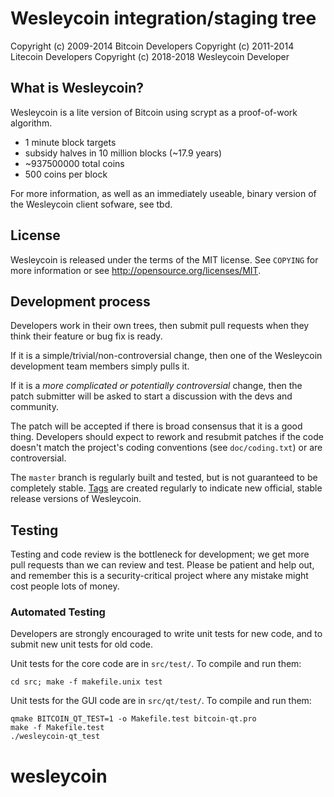 Wesleycoin integration/staging tree
================================


Copyright (c) 2009-2014 Bitcoin Developers
Copyright (c) 2011-2014 Litecoin Developers
Copyright (c) 2018-2018 Wesleycoin Developer

What is Wesleycoin?
----------------

Wesleycoin is a lite version of Bitcoin using scrypt as a proof-of-work algorithm.
 - 1 minute block targets
 - subsidy halves in 10 million blocks (~17.9 years)
 - ~937500000 total coins
 - 500 coins per block

For more information, as well as an immediately useable, binary version of
the Wesleycoin client sofware, see tbd.

License
-------

Wesleycoin is released under the terms of the MIT license. See `COPYING` for more
information or see http://opensource.org/licenses/MIT.

Development process
-------------------

Developers work in their own trees, then submit pull requests when they think
their feature or bug fix is ready.

If it is a simple/trivial/non-controversial change, then one of the Wesleycoin
development team members simply pulls it.

If it is a *more complicated or potentially controversial* change, then the patch
submitter will be asked to start a discussion with the devs and community.

The patch will be accepted if there is broad consensus that it is a good thing.
Developers should expect to rework and resubmit patches if the code doesn't
match the project's coding conventions (see `doc/coding.txt`) or are
controversial.

The `master` branch is regularly built and tested, but is not guaranteed to be
completely stable. [Tags](https://github.com/wesleycoin-project/wesleycoin/tags) are created
regularly to indicate new official, stable release versions of Wesleycoin.

Testing
-------

Testing and code review is the bottleneck for development; we get more pull
requests than we can review and test. Please be patient and help out, and
remember this is a security-critical project where any mistake might cost people
lots of money.

### Automated Testing

Developers are strongly encouraged to write unit tests for new code, and to
submit new unit tests for old code.

Unit tests for the core code are in `src/test/`. To compile and run them:

    cd src; make -f makefile.unix test

Unit tests for the GUI code are in `src/qt/test/`. To compile and run them:

    qmake BITCOIN_QT_TEST=1 -o Makefile.test bitcoin-qt.pro
    make -f Makefile.test
    ./wesleycoin-qt_test

# wesleycoin
